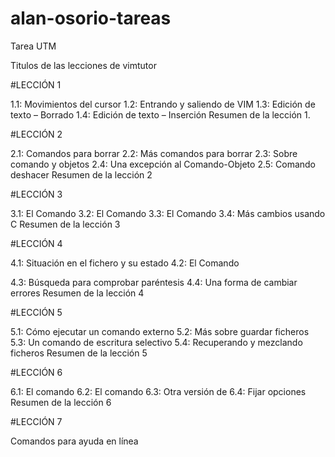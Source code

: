 # alan-osorio-tareas
Tarea UTM

Titulos de las lecciones de vimtutor

#LECCIÓN 1

1.1: Movimientos del cursor
1.2: Entrando y saliendo de VIM
1.3: Edición de texto – Borrado
1.4: Edición de texto – Inserción
Resumen de la lección 1.

#LECCIÓN 2

2.1: Comandos para borrar
2.2: Más comandos para borrar
2.3: Sobre comando y objetos
2.4: Una excepción al Comando-Objeto
2.5: Comando deshacer
Resumen de la lección 2

#LECCIÓN 3

3.1: El Comando <PUT>
3.2: El Comando <REPLACE>
3.3: El Comando <CHANGE>
3.4: Más cambios usando C
Resumen de la lección 3

#LECCIÓN 4

4.1: Situación en el fichero y su estado
4.2: El Comando <SEARCH>
4.3: Búsqueda para comprobar paréntesis
4.4: Una forma de cambiar errores
Resumen de la lección 4

#LECCIÓN 5

5.1: Cómo ejecutar un comando externo 
5.2: Más sobre guardar ficheros
5.3: Un comando de escritura selectivo
5.4: Recuperando y mezclando ficheros
Resumen de la lección 5

#LECCIÓN 6

6.1: El comando <OPEN>
6.2: El comando <APPEND>
6.3: Otra versión de <REPLACE>
6.4: Fijar opciones
Resumen de la lección 6
  
  
#LECCIÓN 7

Comandos para ayuda en línea





